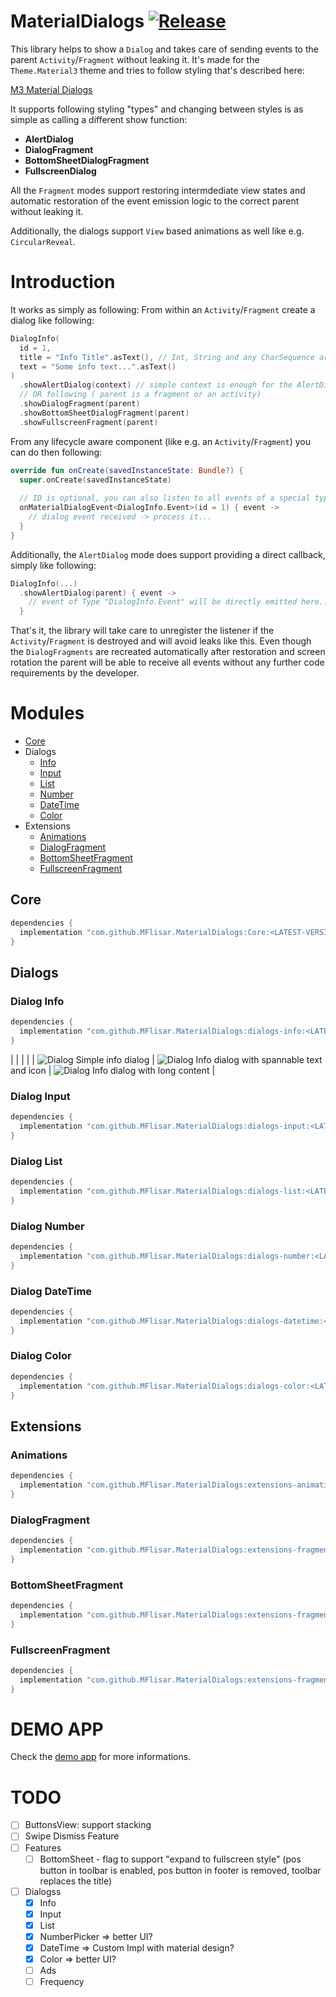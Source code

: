 # MaterialDialogs  [![Release](https://jitpack.io/v/MFlisar/materialdialogs.svg)](https://jitpack.io/#MFlisar/MaterialDialogs)

This library helps to show a `Dialog` and takes care of sending events to the parent `Activity`/`Fragment` without leaking it. It's made for the `Theme.Material3` theme and tries to follow styling that's described here:

[M3 Material Dialogs](https://m3.material.io/components/dialogs/implementation/android)

It supports following styling "types" and changing between styles is as simple as calling a different show function:

* **AlertDialog**
* **DialogFragment**
* **BottomSheetDialogFragment**
* **FullscreenDialog**

All the `Fragment` modes support restoring intermdediate view states and automatic restoration of the event emission logic to the correct parent without leaking it.

Additionally, the dialogs support `View` based animations as well like e.g. `CircularReveal`.

# Introduction

It works as simply as following: From within an `Activity`/`Fragment` create a dialog like following:

```kotlin
DialogInfo(
  id = 1,
  title = "Info Title".asText(), // Int, String and any CharSequence are supported (e.g. SpannableString)
  text = "Some info text...".asText()
)
  .showAlertDialog(context) // simple context is enough for the AlertDialog mode
  // OR following ( parent is a fragment or an activity)
  .showDialogFragment(parent)
  .showBottomSheetDialogFragment(parent)
  .showFullscreenFragment(parent)
```

From any lifecycle aware component (like e.g. an `Activity`/`Fragment`) you can do then following:

```kotlin
override fun onCreate(savedInstanceState: Bundle?) {
  super.onCreate(savedInstanceState)
  
  // ID is optional, you can also listen to all events of a special type if desired
  onMaterialDialogEvent<DialogInfo.Event>(id = 1) { event ->
    // dialog event received -> process it...
  }
}
```

Additionally, the `AlertDialog` mode does support providing a direct callback, simply like following:

```kotlin
DialogInfo(...)
  .showAlertDialog(parent) { event ->
    // event of Type "DialogInfo.Event" will be directly emitted here...
  }
```

That's it, the library will take care to unregister the listener if the `Activity`/`Fragment` is destroyed and will avoid leaks like this. Even though the `DialogFragments` are recreated automatically after restoration and screen rotation the parent will be able to receive all events without any further code requirements by the developer. 

# Modules

* [Core](#core)
* Dialogs
  * [Info](#dialog-info)
  * [Input](#dialog-input)
  * [List](#dialog-list)
  * [Number](#dialog-number)
  * [DateTime](#dialog-datetime)
  * [Color](#dialog-color)
* Extensions
  * [Animations](#animations)
  * [DialogFragment](#dialogfragment)
  * [BottomSheetFragment](#bottomsheetfragment)
  * [FullscreenFragment](#fullscreenfragment)


## Core

```gradle
dependencies {
  implementation "com.github.MFlisar.MaterialDialogs:Core:<LATEST-VERSION>"
}
```

## Dialogs

### Dialog Info

```gradle
dependencies {
  implementation "com.github.MFlisar.MaterialDialogs:dialogs-info:<LATEST-VERSION>"
}
```

| | | |
| ![Dialog](images/dialog_info1.jpg?raw=true "Dialog") Simple info dialog | ![Dialog](images/dialog_info2.jpg?raw=true "Dialog") Info dialog with spannable text and icon | ![Dialog](images/dialog_info3.jpg?raw=true "Dialog") Info dialog with long content |

### Dialog Input

```gradle
dependencies {
  implementation "com.github.MFlisar.MaterialDialogs:dialogs-input:<LATEST-VERSION>"
}
```

### Dialog List

```gradle
dependencies {
  implementation "com.github.MFlisar.MaterialDialogs:dialogs-list:<LATEST-VERSION>"
}
```

### Dialog Number

```gradle
dependencies {
  implementation "com.github.MFlisar.MaterialDialogs:dialogs-number:<LATEST-VERSION>"
}
```

### Dialog DateTime

```gradle
dependencies {
  implementation "com.github.MFlisar.MaterialDialogs:dialogs-datetime:<LATEST-VERSION>"
}
```

### Dialog Color

```gradle
dependencies {
  implementation "com.github.MFlisar.MaterialDialogs:dialogs-color:<LATEST-VERSION>"
}
```

## Extensions

### Animations

```gradle
dependencies {
  implementation "com.github.MFlisar.MaterialDialogs:extensions-animations:<LATEST-VERSION>"
}
```

### DialogFragment

```gradle
dependencies {
  implementation "com.github.MFlisar.MaterialDialogs:extensions-fragment-dialog:<LATEST-VERSION>"
}
```

### BottomSheetFragment

```gradle
dependencies {
  implementation "com.github.MFlisar.MaterialDialogs:extensions-fragment-bottomsheet:<LATEST-VERSION>"
}
```

### FullscreenFragment

```gradle
dependencies {
  implementation "com.github.MFlisar.MaterialDialogs:extensions-fragment-fullscreen:<LATEST-VERSION>"
}
```

# DEMO APP

Check the [demo app](app/src/main/java/com/michaelflisar/dialogs/MainActivity.kt) for more informations.

# TODO

- [ ] ButtonsView: support stacking
- [ ] Swipe Dismiss Feature
- [ ] Features 
	- [ ] BottomSheet - flag to support "expand to fullscreen style" (pos button in toolbar is enabled, pos button in footer is removed, toolbar replaces the title)
- [ ] Dialogss
	- [x] Info
	- [x] Input
	- [x] List
	- [x] NumberPicker
		=> better UI?
	- [x] DateTime
		=> Custom Impl with material design?
	- [x] Color
	    => better UI?
	- [ ] Ads
	- [ ] Frequency